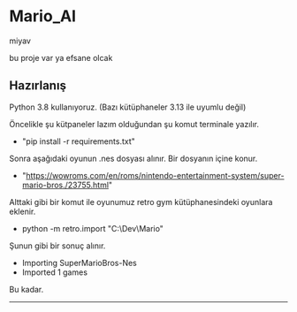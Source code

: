 # Mario_AI
miyav

bu proje var ya efsane olcak


Hazırlanış
------------------------------------------------
Python 3.8 kullanıyoruz. (Bazı kütüphaneler 3.13 ile uyumlu değil)


Öncelikle şu kütpaneler lazım olduğundan şu komut terminale yazılır.
- "pip install -r requirements.txt"


Sonra aşağıdaki oyunun .nes dosyası alınır. Bir dosyanın içine konur.
- "https://wowroms.com/en/roms/nintendo-entertainment-system/super-mario-bros./23755.html"


Alttaki gibi bir komut ile oyunumuz retro gym kütüphanesindeki oyunlara eklenir.
- python -m retro.import "C:\Dev\Mario"


Şunun gibi bir sonuç alınır.
- Importing SuperMarioBros-Nes
- Imported 1 games

Bu kadar.

------------------------------------------------

